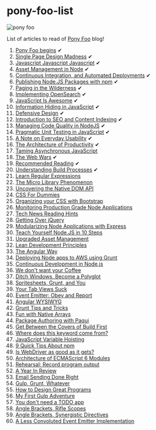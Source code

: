 # pony-foo-list 

![pony foo](http://i.imgur.com/eQOLCkZ.png)

List of articles to read of [Pony Foo](http://blog.ponyfoo.com/) blog!

1. [Pony Foo begins](http://blog.ponyfoo.com/2012/12/25/pony-foo-begins) ✔
2. [Single Page Design Madness](http://blog.ponyfoo.com/2012/12/29/single-page-design-madness) ✔
3. [Javascript Javascript Javascript](http://blog.ponyfoo.com/2013/01/01/javascript-javascript-javascript) ✔
4. [Asset Management in Node](http://blog.ponyfoo.com/2013/01/18/asset-management-in-node) ✔
5. [Continuous Integration, and Automated Deployments](http://blog.ponyfoo.com/2013/01/18/continuous-integration-and-automated-deployments) ✔
6. [Publishing Node.JS Packages with npm](http://blog.ponyfoo.com/2013/01/23/publishing-nodejs-packages-with-npm) ✔
7. [Paging in the Wilderness](http://blog.ponyfoo.com/2013/01/28/paging-in-the-wilderness) ✔
8. [Implementing OpenSearch](http://blog.ponyfoo.com/2013/02/05/implementing-opensearch) ✔
9. [JavaScript Is Awesome](http://blog.ponyfoo.com/2013/02/15/javascript-is-awesome) ✔
10. [Information Hiding in JavaScript](http://blog.ponyfoo.com/2013/02/21/information-hiding-in-javascript) ✔
11. [Defensive Design](http://blog.ponyfoo.com/2013/03/06/defensive-design) ✔
12. [Introduction to SEO and Content Indexing](http://blog.ponyfoo.com/2013/03/12/introduction-to-seo-and-content-indexing) ✔
13. [Managing Code Quality in NodeJS](http://blog.ponyfoo.com/2013/03/22/managing-code-quality-in-nodejs) ✔
14. [Pragmatic Unit Testing in JavaScript](http://blog.ponyfoo.com/2013/03/28/pragmatic-unit-testing-in-javascript) ✔
15. [A Note on Everyday Usability](http://blog.ponyfoo.com/2013/04/01/a-note-on-everyday-usability) ✔
16. [The Architecture of Productivity](http://blog.ponyfoo.com/2013/05/03/the-architecture-of-productivity) ✔
17. [Taming Asynchronous JavaScript](http://blog.ponyfoo.com/2013/05/08/taming-asynchronous-javascript)
18. [The Web Wars](http://blog.ponyfoo.com/2013/05/13/the-web-wars) ✔
19. [Recommended Reading](http://blog.ponyfoo.com/2013/05/21/recommended-reading) ✔
20. [Understanding Build Processes](http://blog.ponyfoo.com/2013/05/22/understanding-build-processes) ✔
21. [Learn Regular Expressions](http://blog.ponyfoo.com/2013/05/27/learn-regular-expressions)
22. [The Micro Library Phenomenon](http://blog.ponyfoo.com/2013/05/30/the-micro-library-phenomenon)
23. [Uncovering the Native DOM API](http://blog.ponyfoo.com/2013/06/10/uncovering-the-native-dom-api)
24. [CSS For Dummies](http://blog.ponyfoo.com/2013/06/24/css-for-dummies)
25. [Organizing your CSS with Bootstrap](http://blog.ponyfoo.com/2013/06/25/organizing-your-css-with-bootstrap)
26. [Monitoring Production Grade Node Applications](http://blog.ponyfoo.com/2013/06/27/monitoring-production-grade-node-applications)
27. [Tech News Reading Hints](http://blog.ponyfoo.com/2013/07/02/tech-news-reading-hints)
28. [Getting Over jQuery](http://blog.ponyfoo.com/2013/07/09/getting-over-jquery)
29. [Modularizing Node Applications with Express](http://blog.ponyfoo.com/2013/07/10/modularizing-node-applications-with-express)
30. [Teach Yourself Node.JS in 10 Steps](http://blog.ponyfoo.com/2013/07/12/teach-yourself-nodejs-in-10-steps)
31. [Upgraded Asset Management](http://blog.ponyfoo.com/2013/07/22/upgraded-asset-management)
32. [Lean Development Principles](http://blog.ponyfoo.com/2013/07/29/lean-development-principles)
33. [The Angular Way](http://blog.ponyfoo.com/2013/08/27/the-angular-way)
34. [Deploying Node apps to AWS using Grunt](http://blog.ponyfoo.com/2013/09/19/deploying-node-apps-to-aws-using-grunt)
35. [Continuous Development in Node.js](http://blog.ponyfoo.com/2013/09/26/continuous-development-in-nodejs)
36. [We don't want your Coffee](http://blog.ponyfoo.com/2013/09/28/we-dont-want-your-coffee)
37. [Ditch Windows, Become a Polyglot](http://blog.ponyfoo.com/2013/10/10/ditch-windows-become-a-polyglot)
38. [Spritesheets, Grunt, and You](http://blog.ponyfoo.com/2013/10/16/spritesheets-grunt-and-you)
39. [Your Tab Views Suck](http://blog.ponyfoo.com/2013/10/18/your-tab-views-suck)
40. [Event Emitter: Obey and Report](http://blog.ponyfoo.com/2013/10/25/event-emitter-obey-and-report)
41. [Angular WYSIWYG](http://blog.ponyfoo.com/2013/11/08/angular-wysiwyg)
42. [Grunt Tips and Tricks](http://blog.ponyfoo.com/2013/11/13/grunt-tips-and-tricks)
43. [Fun with Native Arrays](http://blog.ponyfoo.com/2013/11/19/fun-with-native-arrays)
44. [Package Authoring with Paqui](http://blog.ponyfoo.com/2013/11/26/package-authoring-with-paqui)
45. [Get Between the Covers of Build First](http://blog.ponyfoo.com/2013/12/02/get-between-the-covers-of-build-first)
46. [Where does this keyword come from?](http://blog.ponyfoo.com/2013/12/04/where-does-this-keyword-come-from)
47. [JavaScript Variable Hoisting](http://blog.ponyfoo.com/2013/12/09/javascript-variable-hoisting)
48. [9 Quick Tips About npm](http://blog.ponyfoo.com/2013/12/14/9-quick-tips-about-npm)
49. [Is WebDriver as good as it gets?](http://blog.ponyfoo.com/2013/12/20/is-webdriver-as-good-as-it-gets)
50. [Architecture of ECMAScript 6 Modules](http://blog.ponyfoo.com/2013/12/23/architecture-of-ecmascript-6-modules)
51. [Rehearsal: Record program output](http://blog.ponyfoo.com/2013/12/24/rehearsal-record-program-output)
52. [A Year In Review](http://blog.ponyfoo.com/2014/01/01/a-year-in-review)
53. [Email Sending Done Right](http://blog.ponyfoo.com/2014/01/07/email-sending-done-right)
54. [Gulp, Grunt, Whatever](http://blog.ponyfoo.com/2014/01/09/gulp-grunt-whatever)
55. [How to Design Great Programs](http://blog.ponyfoo.com/2014/01/20/how-to-design-great-programs)
56. [My First Gulp Adventure](http://blog.ponyfoo.com/2014/01/27/my-first-gulp-adventure)
57. [You don't need a TODO app](http://blog.ponyfoo.com/2014/02/02/you-dont-need-a-todo-app)
58. [Angle Brackets, Rifle Scopes](http://blog.ponyfoo.com/2014/02/14/angle-brackets-rifle-scopes)
59. [Angle Brackets, Synergistic Directives](http://blog.ponyfoo.com/2014/02/19/angle-brackets-synergistic-directives)
60. [A Less Convoluted Event Emitter Implementation](http://blog.ponyfoo.com/2014/03/07/a-less-convoluted-event-emitter-implementation)
